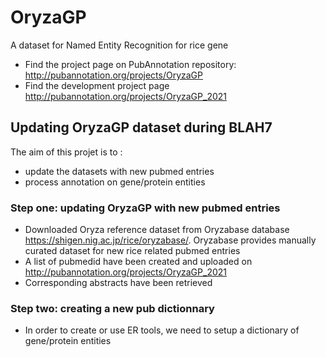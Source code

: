 # OryzaGP
A dataset for Named Entity Recognition for rice gene

* Find the project page on PubAnnotation repository:
http://pubannotation.org/projects/OryzaGP
* Find the development project page http://pubannotation.org/projects/OryzaGP_2021

## Updating OryzaGP dataset during BLAH7

The aim of this projet is to :

- update the datasets with new pubmed entries
- process annotation on gene/protein entities

### Step one: updating OryzaGP with new pubmed entries

- Downloaded Oryza reference dataset from Oryzabase database https://shigen.nig.ac.jp/rice/oryzabase/.
Oryzabase provides manually curated dataset for new rice related pubmed entries 
- A list of pubmedid have been created and uploaded on http://pubannotation.org/projects/OryzaGP_2021
- Corresponding abstracts have been retrieved

### Step two: creating a new pub dictionnary 

- In order to create or use ER tools, we need to setup a dictionary of gene/protein entities

